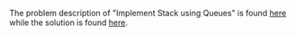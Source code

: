 The problem description of "Implement Stack using Queues" is found [here](https://leetcode.com/problems/implement-stack-using-queues/description/) while the solution is found [here](https://github.com/aurimas13/Solutions-To-Problems/blob/main/LeetCode/Python%20Solutions/Implement%20Stack%20using%20Queues/implement.py).